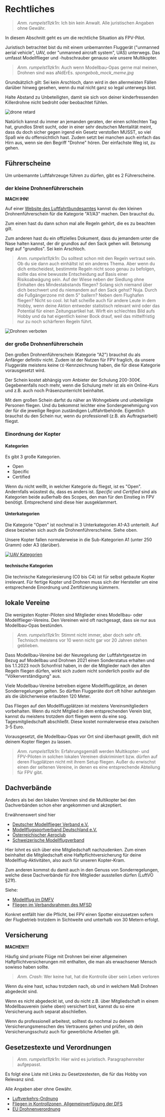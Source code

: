# Rechtliches

> *Anm. rumpelst1lzk1n*: Ich bin kein Anwalt. Alle juristischen Angaben ohne Gewähr.

In diesem Abschnitt geht es um die rechtliche Situation als FPV-Pilot.

Juristisch betrachtet bist du mit einem unbemannten Fluggerät ("unmanned aerial vehicle", UAV, oder "unmanned aircraft system", UAS) unterwegs. Das umfasst Modellflieger und -hubschrauber genauso wie unsere Multikopter.

> *Anm. rumpelst1lzk1n*: Auch wenn Modellbau-Opas gerne mal meinen, Drohnen sind was aNdErEs. *spongebob_mock_meme.jpg*

Grundsätzlich gilt: Sei kein Arschloch, dann wird in den allermeisten Fällen darüber hinweg gesehen, wenn du mal nicht ganz so legal unterwegs bist.

Halte Abstand zu Unbeteiligten, damit sie sich von deiner kinderfressenden Killerdrohne nicht bedroht oder beobachtet fühlen.

![drone retard](/img/memes/drone_retard.png)

Natürlich kannst du immer an jemanden geraten, der einen schlechten Tag hat, grundlos Streit sucht, oder in einer sehr deutschen Mentalität meint, dass du doch sicher gegen irgend ein Gesetz verstoßen MUSST, so viel Spaß wie du offensichtlich hast. Zudem setzt bei manchen auch einfach das Hirn aus, wenn sie den Begriff "Drohne" hören. Der einfachste Weg ist, zu gehen.

## Führerscheine

Um unbemannte Luftfahrzeuge führen zu dürfen, gibt es 2 Führerscheine.

### der kleine Drohnenführerschein

**MACH IHN!**

Auf einer [Website des Luftfahrtbundesamtes](https://lba-openuav.de/) kannst du den kleinen Drohnenführerschein für die Kategorie "A1/A3" machen. Den brauchst du.

Zum einen hast du dann schon mal alle Regeln gehört, die es zu beachten gilt.

Zum anderen hast du ein offizielles Dokument, dass du jemandem unter die Nase halten kannst, der dir grundlos auf den Sack gehen will. Betonung liegt auf "grundlos". Sei kein Arschloch.

> *Anm. rumpelst1lzk1n*: Du solltest schon mit den Regeln vertraut sein. Ob du sie dann auch einhältst ist ein anderes Thema. Aber wenn du dich entscheidest, bestimmte Regeln nicht sooo genau zu befolgen, sollte das eine bewusste Entscheidung auf Basis einer Risikoabwägung sein. Auf der Wiese neben der Siedlung ohne Einhalten des Mindestabstands fliegen? Solang sich niemand über dich beschwert und du niemandem auf den Sack gehst? Nuja. Durch die Fußgängerzone mit dem 5" ballern? Neben dem Flughafen fliegen? Nicht so cool. Ist halt scheiße auch für andere Leute in dem Hobby, wenn deine Aktion entweder statistisch relevant wird oder das Potential für einen Zeitungsartikel hat. Wirft ein schlechtes Bild aufs Hobby und da hat eigentlich keiner Bock drauf, weil das mittelfristig nur zu noch schärferen Regeln führt.

![Drohnen verboten](/img/memes/lego_drohnen_verboten.png)

### der große Drohnenführerschein

Den großen Drohnenführerschein (Kategorie "A2") brauchst du als Anfänger definitiv nicht. Zudem ist der Nutzen für FPV fraglich, da unsere Fluggeräte meistens keine `CE`-Kennzeichnung haben, die für diese Kategorie vorausgesetzt wird.

Der Schein kostet abhängig vom Anbieter der Schulung 200-300€. Gegebenenfalls noch mehr, wenn die Schulung mehr ist als ein Online-Kurs und z.B. auch noch Präsenzunterricht beinhaltet.

Mit dem großen Schein darfst du näher an Wohngebiete und unbeteiligte Personen fliegen. Und du bekommst leichter eine Sondergenehmigung von der für die jeweilige Region zuständigen Luftfahrtbehörde. Eigentlich brauchst du den Schein nur, wenn du professionell (z.B. als Auftragsarbeit) fliegst.

### Einordnung der Kopter

#### Kategorien

Es gibt 3 große Kategorien.

- Open
- Specific
- Certified

Wenn du nicht weißt, in welcher Kategorie du fliegst, ist es "Open". Andernfalls wüsstest du, dass es anders ist. *Specific* und *Certified* sind als Kategorien beide außerhalb des Scopes, den man für den Einstieg in FPV benötigt. Entsprechend sind diese hier ausgeklammert.

#### Unterkategorien

Die Kategorie "Open" ist nochmal in 3 Unterkategorien A1-A3 unterteilt. Auf diese beziehen sich auch die Drohnenführerscheine. Siehe oben.

Unsere Kopter fallen normalerweise in die Sub-Kategorien A1 (unter 250 Gramm) oder A3 (darüber).

[![UAV Kategorien](/img/legal/categories.png)](https://www.lba.de/DE/Drohnen/Fernpiloten/Anforderungen_Fernpiloten_node.html)

#### technische Kategorien

Die technische Kategoriesierung (C0 bis C4) ist für selbst gebaute Kopter irrelevant. Für fertige Kopter und Drohnen muss sich der Hersteller um eine entsprechende Einordnung und Zertifizierung kümmern.

## lokale Vereine

Die wenigsten Kopter-Piloten sind Mitglieder eines Modellbau- oder Modellflieger-Vereins. Den Vereinen wird oft nachgesagt, dass sie nur aus Modellbau-Opas bestünden.

> *Anm. rumpelst1lzk1n*: Stimmt nicht immer, aber doch sehr oft. Technisch meistens vor 10 wenn nicht gar vor 20 Jahren stehen geblieben.

Dass Modellbau-Vereine bei der Neuregelung der Luftfahrtgesetze im Bezug auf Modellbau und Drohnen 2021 einen Sonderstatus erhalten und bis 1.1.2023 noch Schonfrist haben, in der die Mitglieder nach den alten Regeln fliegen dürfen, wirkt sich zudem nicht sonderlich positiv auf die "Völkerverständigung" aus.

Viele Modellbau-Vereine betreiben eigene Modellflugplätze, an denen Sonderregelungen gelten. So dürften Fluggeräte dort oft höher aufsteigen als die üblicherweise erlaubten 120 Meter.

Das Fliegen auf den Modellflugplätzen ist meistens Vereinsmitgliedern vorbehalten. Wenn du nicht Mitglied in dem entsprechenden Verein bist, kannst du meistens trotzdem dort fliegen wenn du eine sog. Tagesmitgliedschaft abschließt. Diese kostet normalerweise etwa zwischen 3-5 Euro.

Vorausgesetzt, die Modellbau-Opas vor Ort sind überhaupt gewillt, dich mit deinem Kopter fliegen zu lassen.

> *Anm. rumpelst1lzk1n*: Erfahrungsgemäß werden Multikopter- und FPV-Piloten in solchen lokalen Vereinen diskriminiert bzw. dürfen auf deren Flugplätzen nicht mit ihrem Setup fliegen. Außer du erwischst einen der seltenen Vereine, in denen es eine entsprechende Abteilung für FPV gibt.

## Dachverbände

Anders als bei den lokalen Vereinen sind die Multikopter bei den Dachverbänden schon eher angekommen und akzeptiert.

Erwähnenswert sind hier

- [Deutscher Modellflieger Verband e.V.](https://www.dmfv.aero/)
- [Modellflugsportverband Deutschland e.V.](https://www.mfsd.de/)
- [Österreichischer Aeroclub](https://aeroclub.at/)
- [Schweizerische Modellflugverband](https://www.modellflug.ch/)

Hier lohnt es sich über eine Mitgliedschaft nachzudenken. Zum einen beinhaltet die Mitgliedschaft eine Haftpflichtversicherung für deine Modellflug-Aktivitäten, also auch für unseren Kopter-Kram.

Zum anderen kommst du damit auch in den Genuss von Sonderregelungen, welche diese Dachverbände für ihre Mitglieder ausstellen dürfen (LuftVO §21f).

Siehe:

- [Modellflug im DMFV](https://www.dmfv.aero/rund-ums-fliegen/einfach-sicher-fliegen/)
- [Fliegen im Verbandsrahmen des MFSD](https://www.mfsd.de/flugbetrieb-im-verbandsrahmen-des-mfsd/kurzbeschreibung-modellflieger/)

Konkret entfällt hier die Pflicht, bei FPV einen Spotter einzusetzen sofern der Flugbetrieb trotzdem in Sichtweite und unterhalb von 30 Metern erfolgt.

## Versicherung

**MACHEN!!!**

Häufig sind private Flüge mit Drohnen bei einer allgemeinen Haftpflichtversicherungen mit enthalten, die man als erwachsener Mensch sowieso haben sollte.

> *Anm. Crash*: Wer keine hat, hat die Kontrolle über sein Leben verloren

Wenn du eine hast, schau trotzdem nach, ob und in welchem Maß Drohnen abgedeckt sind.

Wenn es nicht abgedeckt ist, und du nicht z.B. über Mitgliedschaft in einem Modellbauverein (siehe oben) versichert bist, kannst du so eine Versicherung auch separat abschließen.

Wenn du professionell arbeitest, solltest du nochmal zu deinem Versicherungsmenschen des Vertrauens gehen und prüfen, ob dein Versicherungsschutz auch für gewerbliche Arbeiten gilt.

## Gesetzestexte und Verordnungen

> *Anm. rumpelst1lzk1n*: Hier wird es juristisch. Paragraphenreiter aufgepasst.

Es folgt eine Liste mit Links zu Gesetzestexten, die für das Hobby von Relevanz sind.

Alle Angaben aber ohne Gewähr.

- [Luftverkehrs-Ordnung](https://www.gesetze-im-internet.de/luftvo_2015/)
- [Fliegen in Kontrollzonen, Allgemeinverfügung der DFS](https://www.dfs.de/homepage/de/flugsicherung/rechtlicher-rahmen/richtlinien/nfl-2023-1-2705.pdf)
- [EU Drohnenverordnung](https://eur-lex.europa.eu/legal-content/EN/TXT/?uri=CELEX%3A02019R0947-20220404)
